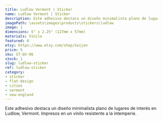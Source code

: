```yaml
---
title: Ludlow Vermont | Sticker
name: Ludlow Vermont | Sticker
description: Este adhesivo destaca un diseño minimalista plano de lugares de interés en Ludlow, Vermont. Impresos en un vínilo resistente a la intemperie.
imagePath: \assets\images\products\stickers\ludlow
image: 1
dimensions: 5" x 2.25" (127mm x 57mm)
materials: Vínilo
featured: 0
etsy: https://www.etsy.com/shop/Soijen
price: 5
sku: ST-QV-06
stock: 1
slug: ludlow-sticker
ref: ludlow-sticker
category:
- sticker
- flat-design
- cities
- vermont
- new-england
---
```

Este adhesivo destaca un diseño minimalista plano de lugares de interés en Ludlow, Vermont. Impresos en un vínilo resistente a la intemperie.
